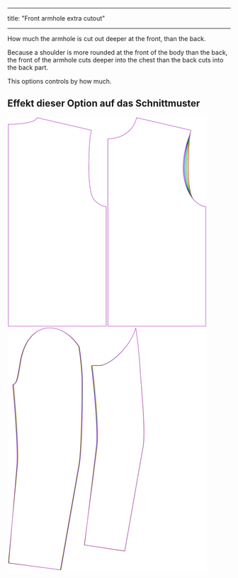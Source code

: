 - - -
title: "Front armhole extra cutout"
- - -

How much the armhole is cut out deeper at the front, than the back.

Because a shoulder is more rounded at the front of the body than the back, the front of the armhole cuts deeper into the chest than the back cuts into the back part.

This options controls by how much.

## Effekt dieser Option auf das Schnittmuster

![This image shows the effect of this option by superimposing several variants that have a different value for this option](bent_frontarmholedeeper_sample.svg "Effect of this option on the pattern")
